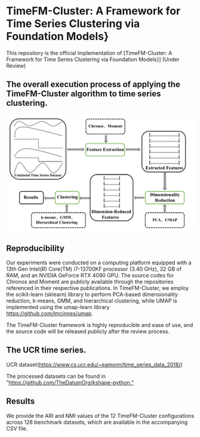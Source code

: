 # TimeFM-Cluster: A Framework for Time Series Clustering via Foundation Models}
This repository is the official implementation of [TimeFM-Cluster: A Framework for Time Series Clustering via Foundation Models}] (Under Review)

## The overall execution process of applying the TimeFM-Cluster algorithm to time series clustering.

![The overall execution process of applying the TimeFM-Cluster algorithm to time series clustering](framework.jpg) 




## Reproducibility

Our experiments were conducted on a computing platform equipped with a 13th Gen Intel(R) Core(TM) i7-13700KF processor (3.40 GHz), 32 GB of RAM, and an NVIDIA GeForce RTX 4090 GPU. The source codes for Chronos and Moment are publicly available through the repositories referenced in their respective publications. In TimeFM-Cluster, we employ the scikit-learn (sklearn) library to perform PCA-based dimensionality reduction, k-means, GMM, and hierarchical clustering, while UMAP is implemented using the umap-learn library https://github.com/lmcinnes/umap. 

The TimeFM-Cluster framework is highly reproducible and ease of use, and the source code will be released publicly after the review process.

## The UCR time series.

UCR dataset(https://www.cs.ucr.edu/~eamonn/time_series_data_2018/)

The processed datasets can be found in ”https://github.com/TheDatumOrg/kshape-python.“


## Results

We provide the ARI and NMI values of the 12 TimeFM-Cluster configurations across 128 benchmark datasets, which are available in the accompanying CSV file.


